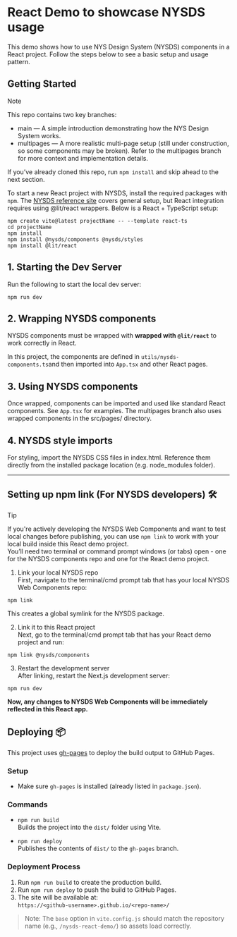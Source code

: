 # React Demo to showcase NYSDS usage
This demo shows how to use NYS Design System (NYSDS) components in a React project. Follow the steps below to see a basic setup and usage pattern.

## Getting Started
> [!NOTE]
> This repo contains two key branches:
> - main — A simple introduction demonstrating how the NYS Design System works.
> - multipages — A more realistic multi-page setup (still under construction, so some components may be broken). Refer to the multipages branch for more context and implementation details.
> 
> If you’ve already cloned this repo, run `npm install` and skip ahead to the next section.

To start a new React project with NYSDS, install the required packages with `npm`. The [NYSDS reference site](https://designsystem.ny.gov/getting-started/developers/) covers general setup, but React integration requires using @lit/react wrappers. Below is a React + TypeScript setup:

```
npm create vite@latest projectName -- --template react-ts
cd projectName
npm install
npm install @nysds/components @nysds/styles
npm install @lit/react
```

## 1. Starting the Dev Server
Run the following to start the local dev server:
```
npm run dev
```

## 2. Wrapping NYSDS components 
NYSDS components must be wrapped with **wrapped with `@lit/react`** to work correctly in React.

In this project, the components are defined in `utils/nysds-components.ts`and then imported into `App.tsx` and other React pages.

## 3. Using NYSDS components 
Once wrapped, components can be imported and used like standard React components. See `App.tsx` for examples. The multipages branch also uses wrapped components in the src/pages/ directory.

## 4. NYSDS style imports
For styling, import the NYSDS CSS files in index.html. Reference them directly from the installed package location (e.g. node_modules folder).
___

## Setting up npm link (For NYSDS developers) 🛠️
> [!Tip]
> If you're actively developing the NYSDS Web Components and want to test local changes before publishing, you can use `npm link` to work with your local build inside this React demo project. \
> You’ll need two terminal or command prompt windows (or tabs) open - one for the NYSDS components repo and one for the React demo project.


1. Link your local NYSDS repo \
First, navigate to the terminal/cmd prompt tab that has your local NYSDS Web Components repo:
```
npm link
```
This creates a global symlink for the NYSDS package.

2. Link it to this React project \
Next, go to the terminal/cmd prompt tab that has your React demo project and run:
```
npm link @nysds/components
```

3. Restart the development server \
After linking, restart the Next.js development server:
```
npm run dev
```

**Now, any changes to NYSDS Web Components will be immediately reflected in this React app.**

## Deploying 📦
This project uses [gh-pages](https://github.com/tschaub/gh-pages) to deploy the build output to GitHub Pages.

### Setup
- Make sure `gh-pages` is installed (already listed in `package.json`).

### Commands
- `npm run build`  
  Builds the project into the `dist/` folder using Vite.

- `npm run deploy`  
  Publishes the contents of `dist/` to the `gh-pages` branch.

### Deployment Process
1. Run `npm run build` to create the production build.
2. Run `npm run deploy` to push the build to GitHub Pages.
3. The site will be available at:  
   `https://<github-username>.github.io/<repo-name>/`

> Note: The `base` option in `vite.config.js` should match the repository name (e.g., `/nysds-react-demo/`) so assets load correctly.
